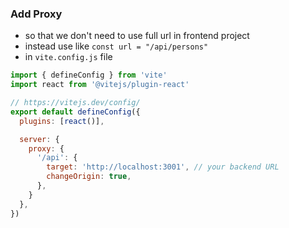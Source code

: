 ### Add Proxy

- so that we don't need to use full url in frontend project
- instead use like `const url = "/api/persons"`
- in `vite.config.js` file

```js
import { defineConfig } from 'vite'
import react from '@vitejs/plugin-react'

// https://vitejs.dev/config/
export default defineConfig({
  plugins: [react()],

  server: {
    proxy: {
      '/api': {
        target: 'http://localhost:3001', // your backend URL
        changeOrigin: true,
      },
    }
  },
})
```

